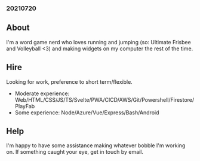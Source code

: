### 20210720

## About

I'm a word game nerd who loves running and jumping (so: Ultimate Frisbee and Volleyball <3) and making widgets on my computer the rest of the time. 

## Hire

Looking for work, preference to short term/flexible. 

- Moderate experience: Web/HTML/CSS/JS/TS/Svelte/PWA/CICD/AWS/Git/Powershell/Firestore/PlayFab
- Some experience: Node/Azure/Vue/Express/Bash/Android

## Help

I'm happy to have some assistance making whatever bobble I'm working on. If something caught your eye, get in touch by email. 
